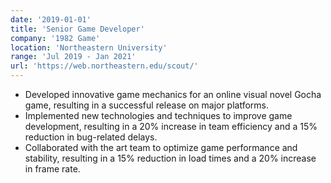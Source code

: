 ```yaml
---
date: '2019-01-01'
title: 'Senior Game Developer'
company: '1982 Game'
location: 'Northeastern University'
range: 'Jul 2019 - Jan 2021'
url: 'https://web.northeastern.edu/scout/'
---
```


- Developed innovative game mechanics for an online visual novel Gocha game, resulting in a successful release on major platforms.
- Implemented new technologies and techniques to improve game development, resulting in a 20% increase in team efficiency and a 15% reduction in bug-related delays.
- Collaborated with the art team to optimize game performance and stability, resulting in a 15% reduction in load times and a 20% increase in frame rate.
